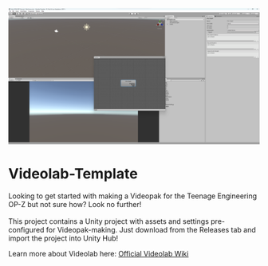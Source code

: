 ![image](ScreenshotOfUnity.png)

# Videolab-Template
Looking to get started with making a Videopak for the Teenage Engineering OP-Z but not sure how? Look no further!\
\
This project contains a Unity project with assets and settings pre-configured for Videopak-making. Just download from the Releases tab and import the project into Unity Hub!

Learn more about Videolab here: [Official Videolab Wiki](https://github.com/teenageengineering/videolab/wiki/Getting-started)
